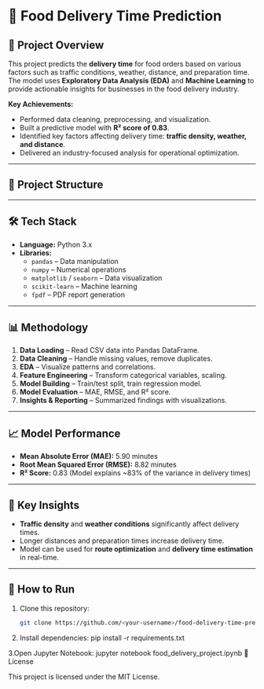 # 🚀 Food Delivery Time Prediction

## 📌 Project Overview
This project predicts the **delivery time** for food orders based on various factors such as traffic conditions, weather, distance, and preparation time.  
The model uses **Exploratory Data Analysis (EDA)** and **Machine Learning** to provide actionable insights for businesses in the food delivery industry.

**Key Achievements:**
- Performed data cleaning, preprocessing, and visualization.
- Built a predictive model with **R² score of 0.83**.
- Identified key factors affecting delivery time: **traffic density, weather, and distance**.
- Delivered an industry-focused analysis for operational optimization.

---

## 📂 Project Structure

---

## 🛠️ Tech Stack
- **Language:** Python 3.x
- **Libraries:**
  - `pandas` – Data manipulation
  - `numpy` – Numerical operations
  - `matplotlib` / `seaborn` – Data visualization
  - `scikit-learn` – Machine learning
  - `fpdf` – PDF report generation

---

## 📊 Methodology
1. **Data Loading** – Read CSV data into Pandas DataFrame.
2. **Data Cleaning** – Handle missing values, remove duplicates.
3. **EDA** – Visualize patterns and correlations.
4. **Feature Engineering** – Transform categorical variables, scaling.
5. **Model Building** – Train/test split, train regression model.
6. **Model Evaluation** – MAE, RMSE, and R² score.
7. **Insights & Reporting** – Summarized findings with visualizations.

---

## 📈 Model Performance
- **Mean Absolute Error (MAE):** 5.90 minutes
- **Root Mean Squared Error (RMSE):** 8.82 minutes
- **R² Score:** 0.83 (Model explains ~83% of the variance in delivery times)

---

## 📌 Key Insights
- **Traffic density** and **weather conditions** significantly affect delivery times.
- Longer distances and preparation times increase delivery time.
- Model can be used for **route optimization** and **delivery time estimation** in real-time.

---

## 🚀 How to Run
1. Clone this repository:
   ```bash
   git clone https://github.com/<your-username>/food-delivery-time-prediction.git
   
2. Install dependencies:
pip install -r requirements.txt

3.Open Jupyter Notebook:
jupyter notebook food_delivery_project.ipynb
📄 License

This project is licensed under the MIT License.
